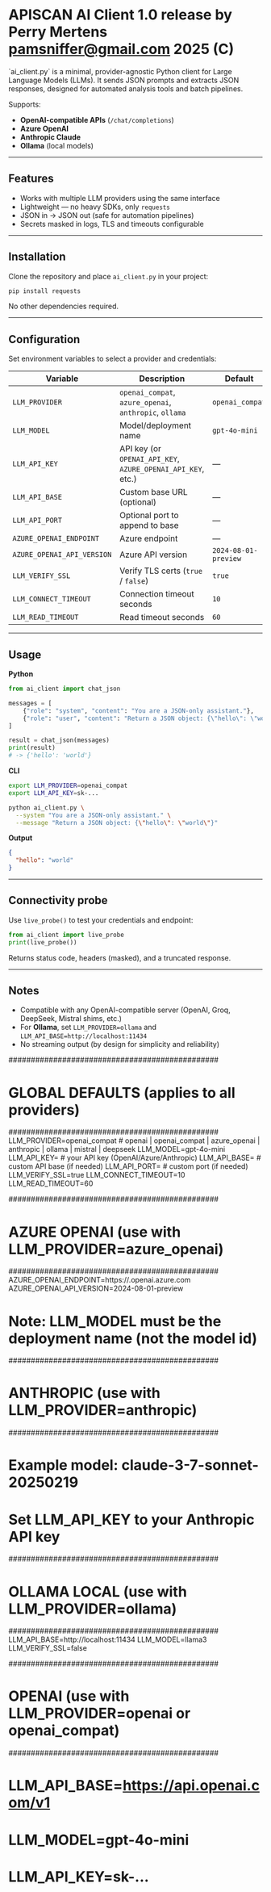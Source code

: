 # APISCAN AI Client 1.0 release by Perry Mertens pamsniffer@gmail.com 2025 (C)
<meta content="VvYq2k5BFp5dpIL6JpQhoe90sWEXZTEBbaynlEKCWRE" name="google-site-verification">
`ai_client.py` is a minimal, provider-agnostic Python client for Large Language Models (LLMs).  
It sends JSON prompts and extracts JSON responses, designed for automated analysis tools and batch pipelines.

Supports:

- **OpenAI-compatible APIs** (`/chat/completions`)
- **Azure OpenAI**
- **Anthropic Claude**
- **Ollama** (local models)

---

## Features

- Works with multiple LLM providers using the same interface  
- Lightweight — no heavy SDKs, only `requests`  
- JSON in → JSON out (safe for automation pipelines)  
- Secrets masked in logs, TLS and timeouts configurable  

---

## Installation

Clone the repository and place `ai_client.py` in your project:

```bash
pip install requests
```

No other dependencies required.

---

## Configuration

Set environment variables to select a provider and credentials:

| Variable                     | Description                                  | Default                 |
|------------------------------|----------------------------------------------|--------------------------|
| `LLM_PROVIDER`               | `openai_compat`, `azure_openai`, `anthropic`, `ollama` | `openai_compat` |
| `LLM_MODEL`                  | Model/deployment name                         | `gpt-4o-mini`            |
| `LLM_API_KEY`                | API key (or `OPENAI_API_KEY`, `AZURE_OPENAI_API_KEY`, etc.) | — |
| `LLM_API_BASE`               | Custom base URL (optional)                   | —                        |
| `LLM_API_PORT`               | Optional port to append to base              | —                        |
| `AZURE_OPENAI_ENDPOINT`      | Azure endpoint                               | —                        |
| `AZURE_OPENAI_API_VERSION`   | Azure API version                            | `2024-08-01-preview`     |
| `LLM_VERIFY_SSL`              | Verify TLS certs (`true` / `false`)          | `true`                   |
| `LLM_CONNECT_TIMEOUT`        | Connection timeout seconds                   | `10`                     |
| `LLM_READ_TIMEOUT`            | Read timeout seconds                         | `60`                     |

---

## Usage

**Python**
```python
from ai_client import chat_json

messages = [
    {"role": "system", "content": "You are a JSON-only assistant."},
    {"role": "user", "content": "Return a JSON object: {\"hello\": \"world\"}"}
]

result = chat_json(messages)
print(result)
# -> {'hello': 'world'}
```

**CLI**
```bash
export LLM_PROVIDER=openai_compat
export LLM_API_KEY=sk-...

python ai_client.py \
  --system "You are a JSON-only assistant." \
  --message "Return a JSON object: {\"hello\": \"world\"}"
```

**Output**
```json
{
  "hello": "world"
}
```

---

## Connectivity probe

Use `live_probe()` to test your credentials and endpoint:

```python
from ai_client import live_probe
print(live_probe())
```

Returns status code, headers (masked), and a truncated response.

---

## Notes

- Compatible with any OpenAI-compatible server (OpenAI, Groq, DeepSeek, Mistral shims, etc.)
- For **Ollama**, set `LLM_PROVIDER=ollama` and `LLM_API_BASE=http://localhost:11434`
- No streaming output (by design for simplicity and reliability)

###############################################
# GLOBAL DEFAULTS (applies to all providers)
###############################################
LLM_PROVIDER=openai_compat       # openai | openai_compat | azure_openai | anthropic | ollama | mistral | deepseek
LLM_MODEL=gpt-4o-mini
LLM_API_KEY=                      # your API key (OpenAI/Azure/Anthropic)
LLM_API_BASE=                     # custom API base (if needed)
LLM_API_PORT=                     # custom port (if needed)
LLM_VERIFY_SSL=true
LLM_CONNECT_TIMEOUT=10
LLM_READ_TIMEOUT=60

###############################################
# AZURE OPENAI (use with LLM_PROVIDER=azure_openai)
###############################################
AZURE_OPENAI_ENDPOINT=https://<your-resource>.openai.azure.com
AZURE_OPENAI_API_VERSION=2024-08-01-preview
# Note: LLM_MODEL must be the deployment name (not the model id)

###############################################
# ANTHROPIC (use with LLM_PROVIDER=anthropic)
###############################################
# Example model: claude-3-7-sonnet-20250219
# Set LLM_API_KEY to your Anthropic API key

###############################################
# OLLAMA LOCAL (use with LLM_PROVIDER=ollama)
###############################################
LLM_API_BASE=http://localhost:11434
LLM_MODEL=llama3
LLM_VERIFY_SSL=false

###############################################
# OPENAI (use with LLM_PROVIDER=openai or openai_compat)
###############################################
# LLM_API_BASE=https://api.openai.com/v1
# LLM_MODEL=gpt-4o-mini
# LLM_API_KEY=sk-...

